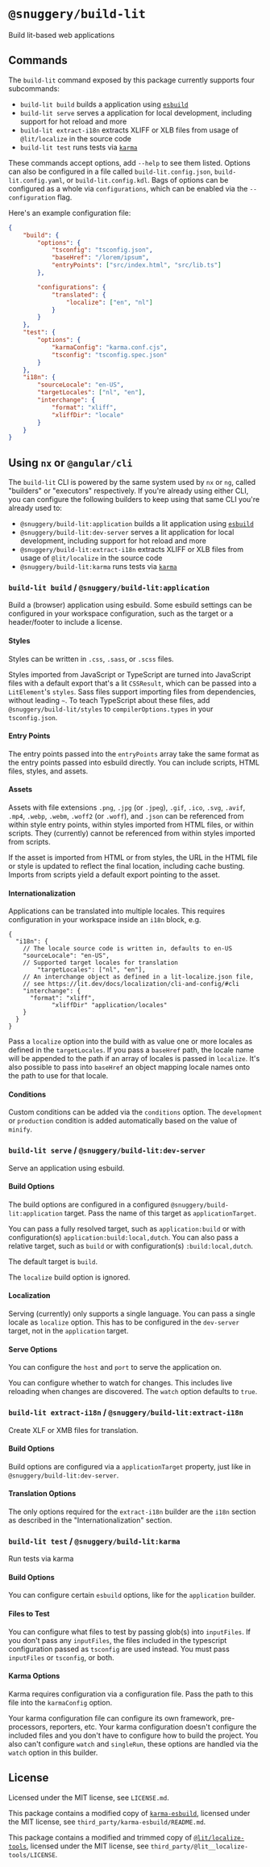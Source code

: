 # `@snuggery/build-lit`

Build lit-based web applications

## Commands

The `build-lit` command exposed by this package currently supports four subcommands:

- `build-lit build` builds a application using [`esbuild`][esbuild]
- `build-lit serve` serves a application for local development, including support for hot reload and more
- `build-lit extract-i18n` extracts XLIFF or XLB files from usage of `@lit/localize` in the source code
- `build-lit test` runs tests via [`karma`][karma]

These commands accept options, add `--help` to see them listed.
Options can also be configured in a file called `build-lit.config.json`, `build-lit.config.yaml`, or `build-lit.config.kdl`.
Bags of options can be configured as a whole via `configurations`, which can be enabled via the `--configuration` flag.

Here's an example configuration file:

```json
{
	"build": {
		"options": {
			"tsconfig": "tsconfig.json",
			"baseHref": "/lorem/ipsum",
			"entryPoints": ["src/index.html", "src/lib.ts"]
		},

		"configurations": {
			"translated": {
				"localize": ["en", "nl"]
			}
		}
	},
	"test": {
		"options": {
			"karmaConfig": "karma.conf.cjs",
			"tsconfig": "tsconfig.spec.json"
		}
	},
	"i18n": {
		"sourceLocale": "en-US",
		"targetLocales": ["nl", "en"],
		"interchange": {
			"format": "xliff",
			"xliffDir": "locale"
		}
	}
}
```

## Using `nx` or `@angular/cli`

The `build-lit` CLI is powered by the same system used by `nx` or `ng`, called "builders" or "executors" respectively.
If you're already using either CLI, you can configure the following builders to keep using that same CLI you're already used to:

- `@snuggery/build-lit:application` builds a lit application using [`esbuild`][esbuild]
- `@snuggery/build-lit:dev-server` serves a lit application for local development, including support for hot reload and more
- `@snuggery/build-lit:extract-i18n` extracts XLIFF or XLB files from usage of `@lit/localize` in the source code
- `@snuggery/build-lit:karma` runs tests via [`karma`][karma]

### `build-lit build` / `@snuggery/build-lit:application`

Build a (browser) application using esbuild. Some esbuild settings can be configured in your workspace configuration, such as the target or a header/footer to include a license.

#### Styles

Styles can be written in `.css`, `.sass`, or `.scss` files.

Styles imported from JavaScript or TypeScript are turned into JavaScript files with a default export that's a lit `CSSResult`, which can be passed into a `LitElement`'s `styles`. Sass files support importing files from dependencies, without leading `~`.
To teach TypeScript about these files, add `@snuggery/build-lit/styles` to `compilerOptions.types` in your `tsconfig.json`.

#### Entry Points

The entry points passed into the `entryPoints` array take the same format as the entry points passed into esbuild directly.
You can include scripts, HTML files, styles, and assets.

#### Assets

<!-- cspell:ignore webp webm -->

Assets with file extensions `.png`, `.jpg` (or `.jpeg`), `.gif`, `.ico`, `.svg`, `.avif`, `.mp4`, `.webp`, `.webm`, `.woff2` (or `.woff`), and `.json` can be referenced from within style entry points, within styles imported from HTML files, or within scripts. They (currently) cannot be referenced from within styles imported from scripts.

If the asset is imported from HTML or from styles, the URL in the HTML file or style is updated to reflect the final location, including cache busting. Imports from scripts yield a default export pointing to the asset.

#### Internationalization

Applications can be translated into multiple locales. This requires configuration in your workspace inside an `i18n` block, e.g.

```jsonc
{
  "i18n": {
    // The locale source code is written in, defaults to en-US
    "sourceLocale": "en-US",
    // Supported target locales for translation
		"targetLocales": ["nl", "en"],
    // An interchange object as defined in a lit-localize.json file,
    // see https://lit.dev/docs/localization/cli-and-config/#cli
    "interchange": {
      "format": "xliff",
			"xliffDir" "application/locales"
    }
  }
}
```

Pass a `localize` option into the build with as value one or more locales as defined in the `targetLocales`. If you pass a `baseHref` path, the locale name will be appended to the path if an array of locales is passed in `localize`. It's also possible to pass into `baseHref` an object mapping locale names onto the path to use for that locale.

#### Conditions

Custom conditions can be added via the `conditions` option. The `development` or `production` condition is added automatically based on the value of `minify`.

### `build-lit serve` / `@snuggery/build-lit:dev-server`

Serve an application using esbuild.

#### Build Options

The build options are configured in a configured `@snuggery/build-lit:application` target. Pass the name of this target as `applicationTarget`.

You can pass a fully resolved target, such as `application:build` or with configuration(s) `application:build:local,dutch`.
You can also pass a relative target, such as `build` or with configuration(s) `:build:local,dutch`.

The default target is `build`.

The `localize` build option is ignored.

#### Localization

Serving (currently) only supports a single language. You can pass a single locale as `localize` option. This has to be configured in the `dev-server` target, not in the `application` target.

#### Serve Options

You can configure the `host` and `port` to serve the application on.

You can configure whether to watch for changes. This includes live reloading when changes are discovered. The `watch` option defaults to `true`.

### `build-lit extract-i18n` / `@snuggery/build-lit:extract-i18n`

Create XLF or XMB files for translation.

#### Build Options

Build options are configured via a `applicationTarget` property, just like in `@snuggery/build-lit:dev-server`.

#### Translation Options

The only options required for the `extract-i18n` builder are the `i18n` section as described in the "Internationalization" section.

### `build-lit test` / `@snuggery/build-lit:karma`

Run tests via karma

#### Build Options

You can configure certain `esbuild` options, like for the `application` builder.

#### Files to Test

You can configure what files to test by passing glob(s) into `inputFiles`. If you don't pass any `inputFiles`, the files included in the typescript configuration passed as `tsconfig` are used instead. You must pass `inputFiles` or `tsconfig`, or both.

#### Karma Options

Karma requires configuration via a configuration file. Pass the path to this file into the `karmaConfig` option.

Your karma configuration file can configure its own framework, pre-processors, reporters, etc. Your karma configuration doesn't configure the included files and you don't have to configure how to build the project. You also can't configure `watch` and `singleRun`, these options are handled via the `watch` option in this builder.

## License

Licensed under the MIT license, see `LICENSE.md`.

This package contains a modified copy of [`karma-esbuild`](https://github.com/marvinhagemeister/karma-esbuild), licensed under the MIT license, see `third_party/karma-esbuild/README.md`.

This package contains a modified and trimmed copy of [`@lit/localize-tools`](https://github.com/lit/lit), licensed under the MIT license, see `third_party/@lit__localize-tools/LICENSE`.

[esbuild]: https://esbuild.github.io/
[karma]: https://karma-runner.github.io/6.4/index.html
